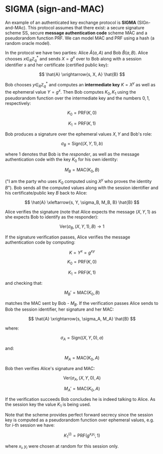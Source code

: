 # SIGMA (sign-and-MAC)

An example of an authenticated key exchange protocol is **SIGMA** (SIGn-and-MAc). This protocol assumes that there exist: a secure signature scheme $\mathrm{SS}$, secure **message authentication code** scheme $\mathrm{MAC}$ and a pseudorandom function $\mathrm{PRF}$. We can model $\mathrm{MAC}$ and $\mathrm{PRF}$ using a hash (a random oracle model).

In the protocol we have two parties: Alice $\hat{A}(a, A)$ and Bob $\hat{B}(a, B)$. Alice chooses $x \in_R \mathbb{Z}_q^*$ and sends $X = g^x$ over to Bob along with a session identifier $s$ and her certificate (certified public key):

$$ \hat{A} \xrightarrow{s, X, A} \hat{B} $$

Bob chooses $y \in_R \mathbb{Z}_q^*$ and computes an **intermediate key** $K = X^y$ as well as the ephemeral value $Y = g^x$. Then Bob computes $K_0, K_1$ using the pseudorandom function over the intermediate key and the numbers $0, 1$, respectively:

$$ K_0 = \mathrm{PRF}(K, 0) $$

$$ K_1 = \mathrm{PRF}(K, 1) $$

Bob produces a signature over the ephemeral values $X,Y$ and Bob's role:

$$ \sigma_B = \mathrm{Sign}((X, Y, 1), b)$$

where $1$ denotes that Bob is the *responder*, as well as the message authentication code with the key $K_0$ for his own identity:

$$ M_B = \mathrm{MAC}(K_0, B) $$

("I am the party who uses $K_0$ computed using $X^y$ who proves the identity $B$").
Bob sends all the computed values along with the session identifier and his certificate/public key $B$ back to Alice:

$$ \hat{A} \xleftarrow{s, Y, \sigma_B, M_B, B} \hat{B} $$

Alice verifies the signature (note that Alice expects the message $(X, Y, 1)$ as she expects Bob to identify as the responder):

$$ \mathrm{Ver}(\sigma_B, (X, Y, 1), B) \rightarrow 1 $$

If the signature verification passes, Alice verifies the message authentication code by computing:

$$ K = Y^x = g^{xy} $$

$$ K_0 = \mathrm{PRF}(K, 0) $$

$$ K_1 = \mathrm{PRF}(K, 1) $$

and checking that:

$$ M_B' = \mathrm{MAC}(K_0, B) $$

matches the MAC sent by Bob - $M_B$. If the verification passes Alice sends to Bob the session identifier, her signature and her MAC:

$$ \hat{A} \xrightarrow{s, \sigma_A, M_A} \hat{B} $$

where:

$$ \sigma_A = \mathrm{Sign}((X, Y, 0), a) $$

and:

$$ M_A = \mathrm{MAC}(K_0, A) $$

Bob then verifies Alice's signature and MAC:

$$ \mathrm{Ver}(\sigma_A, (X, Y, 0), A) $$

$$ M_A' = \mathrm{MAC}(K_0, A) $$

If the verification succeeds Bob concludes he is indeed talking to Alice. As the session key the value $K_1$ is being used.

Note that the scheme provides perfect forward secrecy since the session key is computed as a pseudorandom function over ephemeral values, e.g. for $i$-th session we have:

$$ K_1^{(i)} = \mathrm{PRF}(g^{x_iy_i}, 1) $$

where $x_i, y_i$ were chosen at random for this session only.
